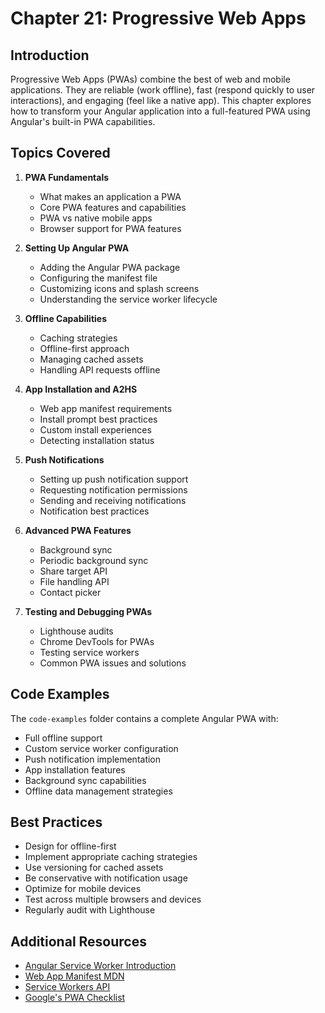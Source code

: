 # Chapter 21: Progressive Web Apps

## Introduction

Progressive Web Apps (PWAs) combine the best of web and mobile applications. They are reliable (work offline), fast (respond quickly to user interactions), and engaging (feel like a native app). This chapter explores how to transform your Angular application into a full-featured PWA using Angular's built-in PWA capabilities.

## Topics Covered

1. **PWA Fundamentals**
   - What makes an application a PWA
   - Core PWA features and capabilities
   - PWA vs native mobile apps
   - Browser support for PWA features

2. **Setting Up Angular PWA**
   - Adding the Angular PWA package
   - Configuring the manifest file
   - Customizing icons and splash screens
   - Understanding the service worker lifecycle

3. **Offline Capabilities**
   - Caching strategies
   - Offline-first approach
   - Managing cached assets
   - Handling API requests offline

4. **App Installation and A2HS**
   - Web app manifest requirements
   - Install prompt best practices
   - Custom install experiences
   - Detecting installation status

5. **Push Notifications**
   - Setting up push notification support
   - Requesting notification permissions
   - Sending and receiving notifications
   - Notification best practices

6. **Advanced PWA Features**
   - Background sync
   - Periodic background sync
   - Share target API
   - File handling API
   - Contact picker

7. **Testing and Debugging PWAs**
   - Lighthouse audits
   - Chrome DevTools for PWAs
   - Testing service workers
   - Common PWA issues and solutions

## Code Examples

The `code-examples` folder contains a complete Angular PWA with:

- Full offline support
- Custom service worker configuration
- Push notification implementation
- App installation features
- Background sync capabilities
- Offline data management strategies

## Best Practices

- Design for offline-first
- Implement appropriate caching strategies
- Use versioning for cached assets
- Be conservative with notification usage
- Optimize for mobile devices
- Test across multiple browsers and devices
- Regularly audit with Lighthouse

## Additional Resources

- [Angular Service Worker Introduction](https://angular.io/guide/service-worker-intro)
- [Web App Manifest MDN](https://developer.mozilla.org/en-US/docs/Web/Manifest)
- [Service Workers API](https://developer.mozilla.org/en-US/docs/Web/API/Service_Worker_API)
- [Google's PWA Checklist](https://web.dev/pwa-checklist/)
